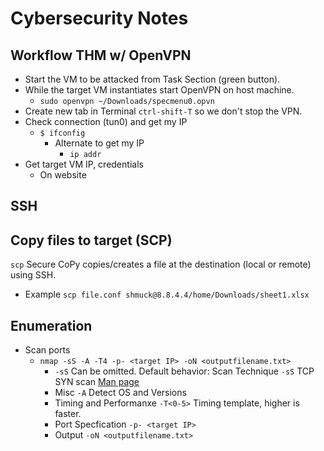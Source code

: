 # Cybersecurity Notes

## Workflow THM w/ OpenVPN

- Start the VM to be attacked from Task Section (green button).
- While the target VM instantiates start OpenVPN on host machine.
  - `sudo openvpn ~/Downloads/specmenu0.opvn`
- Create new tab in Terminal `ctrl-shift-T` so we don't stop the VPN.
- Check connection (tun0) and get my IP
  - `$ ifconfig`
    - Alternate to get my IP
      - `ip addr`
- Get target VM IP, credentials
  - On website

## SSH

## Copy files to target (SCP)

`scp` Secure CoPy copies/creates a file at the destination (local or remote) using SSH.
- Example `scp file.conf shmuck@8.8.4.4/home/Downloads/sheet1.xlsx`


## Enumeration

- Scan ports
  - `nmap -sS -A -T4 -p- <target IP> -oN <outputfilename.txt>`
    - `-sS` Can be omitted. Default behavior: Scan Technique `-sS` TCP SYN scan [Man page](https://nmap.org/book/synscan.html)
    - Misc `-A` Detect OS and Versions
    - Timing and Performanxe `-T<0-5>` Timing template, higher is faster.
    - Port Specfication `-p- <target IP>`
    - Output `-oN <outputfilename.txt>`
